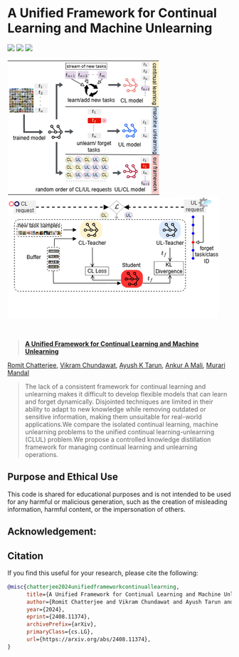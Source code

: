# A Unified Framework for Continual Learning and Machine Unlearning

<a href="https://respailab.github.io/CLMUL/"><img src="https://img.shields.io/static/v1?label=Project&message=Website&color=blue"></a>
<a href="https://arxiv.org/abs/2408.11374"><img src="https://img.shields.io/badge/arXiv-2409.05668v2-b31b1b.svg"></a>
<a href="https://opensource.org/licenses/BSD-2-Clause"><img src="https://img.shields.io/badge/License-BSD_2--Clause-purple.svg"></a>



![Motiv](docs/static/images/Motiv.png)
![Method](docs/static/images/Method.png)

<br>
<p align="center">

> <a href="https://respailab.github.io/CLMUL/">**A Unified Framework for Continual Learning and Machine Unlearning**</a>
>
<a href="https://www.linkedin.com/in/romit23/" target="_blank">Romit Chatterjee</a>,
<a href="https://www.linkedin.com/in/vikram2000b" target="_blank">Vikram Chundawat</a>,
<a href="https://ayushkumartarun.github.io/" target="_blank">Ayush K Tarun</a>,
<a href="https://www.usf.edu/engineering/cse/people/mali-ankur.aspx" target="_blank">Ankur A Mali</a>,
<a href="https://murarimandal.github.io/" target="_blank">Murari Mandal</a>


>The lack of a consistent framework for continual learning and unlearning makes it difficult to develop flexible models that can learn and forget dynamically. Disjointed techniques are limited in their ability to adapt to new knowledge while removing outdated or sensitive information, making them unsuitable for real-world applications.We compare the isolated continual learning, machine unlearning problems to the unified continual learning-unlearning (CLUL) problem.We propose a controlled knowledge distillation framework for managing continual learning and unlearning operations.
</p>



## Purpose and Ethical Use
This code is shared for educational purposes and is not intended to be used for any harmful or malicious generation, such as the creation of misleading information, harmful content, or the impersonation of others.

## Acknowledgement:




## Citation
If you find this useful for your research, please cite the following:
```bibtex
@misc{chatterjee2024unifiedframeworkcontinuallearning,
      title={A Unified Framework for Continual Learning and Machine Unlearning}, 
      author={Romit Chatterjee and Vikram Chundawat and Ayush Tarun and Ankur Mali and Murari Mandal},
      year={2024},
      eprint={2408.11374},
      archivePrefix={arXiv},
      primaryClass={cs.LG},
      url={https://arxiv.org/abs/2408.11374}, 
}
```

